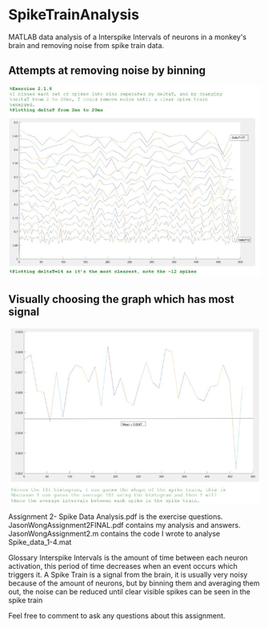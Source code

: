 # SpikeTrainAnalysis
MATLAB data analysis of a Interspike Intervals of neurons in a monkey's brain and removing noise from spike train data.

## Attempts at removing noise by binning
![Spike trains overlayed](spikeTrainAll.JPG)

## Visually choosing the graph which has most signal
![Significant spike train](spikeTrainIndividual.JPG)

Assignment 2- Spike Data Analysis.pdf is the exercise questions.
JasonWongAssignment2FINAL.pdf contains my analysis and answers.
JasonWongAssignment2.m contains the code I wrote to analyse Spike_data_1-4.mat

Glossary
Interspike Intervals is the amount of time between each neuron activation, this period of time decreases when an event occurs which triggers it.
A Spike Train is a signal from the brain, it is usually very noisy because of the amount of neurons,
  but by binning them and averaging them out, the noise can be reduced until clear visible spikes can be seen in the spike train

Feel free to comment to ask any questions about this assignment.
